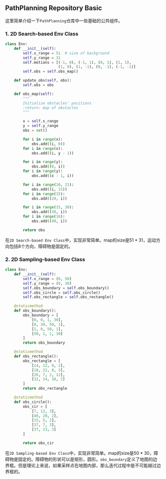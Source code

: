 <!--
 * @Author: LOTEAT
 * @Date: 2024-07-28 09:25:06
-->
## PathPlanning Repository Basic
这里简单介绍一下`PathPlanning`仓库中一些基础的公共组件。
### 1. 2D Search-based Env Class
```python
class Env:
    def __init__(self):
        self.x_range = 51  # size of background
        self.y_range = 31
        self.motions = [(-1, 0), (-1, 1), (0, 1), (1, 1),
                        (1, 0), (1, -1), (0, -1), (-1, -1)]
        self.obs = self.obs_map()

    def update_obs(self, obs):
        self.obs = obs

    def obs_map(self):
        """
        Initialize obstacles' positions
        :return: map of obstacles
        """

        x = self.x_range
        y = self.y_range
        obs = set()

        for i in range(x):
            obs.add((i, 0))
        for i in range(x):
            obs.add((i, y - 1))

        for i in range(y):
            obs.add((0, i))
        for i in range(y):
            obs.add((x - 1, i))

        for i in range(10, 21):
            obs.add((i, 15))
        for i in range(15):
            obs.add((20, i))

        for i in range(15, 30):
            obs.add((30, i))
        for i in range(16):
            obs.add((40, i))

        return obs

```
在`2D Search-based Env Class`中，实现非常简单。map的size是$51*31$，运动方向包括8个方向，障碍物是固定的。

### 2. 2D Sampling-based Env Class
```python
class Env:
    def __init__(self):
        self.x_range = (0, 50)
        self.y_range = (0, 30)
        self.obs_boundary = self.obs_boundary()
        self.obs_circle = self.obs_circle()
        self.obs_rectangle = self.obs_rectangle()

    @staticmethod
    def obs_boundary():
        obs_boundary = [
            [0, 0, 1, 30],
            [0, 30, 50, 1],
            [1, 0, 50, 1],
            [50, 1, 1, 30]
        ]
        return obs_boundary

    @staticmethod
    def obs_rectangle():
        obs_rectangle = [
            [14, 12, 8, 2],
            [18, 22, 8, 3],
            [26, 7, 2, 12],
            [32, 14, 10, 2]
        ]
        return obs_rectangle

    @staticmethod
    def obs_circle():
        obs_cir = [
            [7, 12, 3],
            [46, 20, 2],
            [15, 5, 2],
            [37, 7, 3],
            [37, 23, 3]
        ]

        return obs_cir

```
在`2D Sampling-based Env Class`中，实现非常简单。map的size是$50*30$，障碍物是固定的。障碍物的形状可以是矩形，圆形。`obs_boundary`定义了地图的边界框。但是理论上来说，如果采样点在地图内部，那么迭代过程中是不可能越过边界框的。